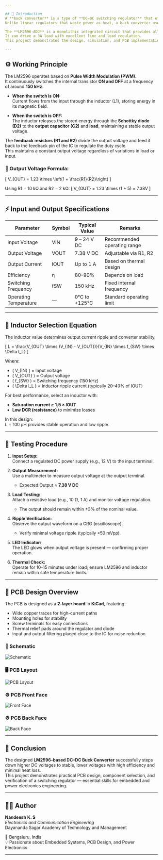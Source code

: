 ```yaml
---

## 🧭 Introduction
A **buck converter** is a type of **DC–DC switching regulator** that efficiently steps down a higher voltage to a lower voltage.  
Unlike linear regulators that waste power as heat, a buck converter uses **high-frequency switching** to achieve high efficiency (up to 90%).  

The **LM2596-ADJ** is a monolithic integrated circuit that provides all active functions for a step-down (buck) switching regulator.  
It can drive a 3A load with excellent line and load regulation.  
This project demonstrates the design, simulation, and PCB implementation of a **DC–DC Buck Converter** capable of stepping down **9–24V DC** input to a regulated **7.38V output**.

---
```


## ⚙️ Working Principle
The LM2596 operates based on **Pulse Width Modulation (PWM)**.  
It continuously switches the internal transistor **ON and OFF** at a frequency of around **150 kHz**.  

- **When the switch is ON:**  
  Current flows from the input through the inductor (L1), storing energy in its magnetic field.

- **When the switch is OFF:**  
  The inductor releases the stored energy through the **Schottky diode (D2)** to the **output capacitor (C2)** and **load**, maintaining a stable output voltage.

The **feedback resistors (R1 and R2)** divide the output voltage and feed it back to the feedback pin of the IC to regulate the duty cycle.  
This maintains a constant output voltage regardless of variations in load or input.

### 📘 Output Voltage Formula:
\[
V_{OUT} = 1.23 \times \left(1 + \frac{R1}{R2}\right)
\]

Using R1 = 10 kΩ and R2 = 2 kΩ:
\[
V_{OUT} = 1.23 \times (1 + 5) = 7.38V
\]

---

## ⚡ Input and Output Specifications

| Parameter | Symbol | Typical Value | Remarks |
|------------|---------|----------------|----------|
| Input Voltage | VIN | 9 – 24 V DC | Recommended operating range |
| Output Voltage | VOUT | 7.38 V DC | Adjustable via R1, R2 |
| Output Current | IOUT | Up to 1 A | Based on thermal design |
| Efficiency | η | 80–90% | Depends on load |
| Switching Frequency | fSW | 150 kHz | Fixed internal frequency |
| Operating Temperature | — | 0°C to +125°C | Standard operating limit |

---

## 🧮 Inductor Selection Equation

The inductor value determines output current ripple and converter stability.

\[
L = \frac{V_{OUT} \times (V_{IN} - V_{OUT})}{V_{IN} \times f_{SW} \times \Delta I_L}
\]

Where:  
- \( V_{IN} \) = Input voltage  
- \( V_{OUT} \) = Output voltage  
- \( f_{SW} \) = Switching frequency (150 kHz)  
- \( \Delta I_L \) = Inductor ripple current (typically 20–40% of IOUT)

For best performance, select an inductor with:  
- **Saturation current ≥ 1.5 × IOUT**  
- **Low DCR (resistance)** to minimize losses  

In this design:  
L = 100 µH provides stable operation and low ripple.

---

## 🧪 Testing Procedure

1. **Input Setup:**  
   Connect a regulated DC power supply (e.g., 12 V) to the input terminal.

2. **Output Measurement:**  
   Use a multimeter to measure output voltage at the output terminal.  
   - Expected Output ≈ **7.38 V DC**

3. **Load Testing:**  
   Attach a resistive load (e.g., 10 Ω, 1 A) and monitor voltage regulation.  
   - The output should remain within ±3% of the nominal value.

4. **Ripple Verification:**  
   Observe the output waveform on a CRO (oscilloscope).  
   - Verify minimal voltage ripple (typically <50 mVpp).

5. **LED Indicator:**  
   The LED glows when output voltage is present — confirming proper operation.

6. **Thermal Check:**  
   Operate for 10–15 minutes under load; ensure LM2596 and inductor remain within safe temperature limits.

---

## 📐 PCB Design Overview

The PCB is designed as a **2-layer board** in **KiCad**, featuring:  
- Wide copper traces for high-current paths  
- Mounting holes for stability  
- Screw terminals for easy connections  
- Thermal relief pads around the regulator and diode  
- Input and output filtering placed close to the IC for noise reduction  

### 🧾 Schematic
![Schematic](schematic%20of%20pcb.png)

### 🖥️ PCB Layout
![PCB Layout](pcb%20layout%20design%20.png)

### ⚙️ PCB Front Face
![Front Face](front%20face%20of%20pcb.png)

### ⚙️ PCB Back Face
![Back Face](backphase%20pf%20pcb.png)

---

## 🧠 Conclusion
The designed **LM2596-based DC–DC Buck Converter** successfully steps down higher DC voltages to stable, lower voltages with high efficiency and minimal heat loss.  
This project demonstrates practical PCB design, component selection, and verification of a switching regulator — essential skills for embedded and power electronics engineering.

---

## 👨‍🔬 Author
**Nandeesh K. S**  
*Electronics and Communication Engineering*  
Dayananda Sagar Academy of Technology and Management  

📍 Bengaluru, India  
💡 Passionate about Embedded Systems, PCB Design, and Power Electronics.

---

